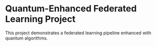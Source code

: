 # Quantum-Enhanced Federated Learning Project

This project demonstrates a federated learning pipeline enhanced with quantum algorithms.
